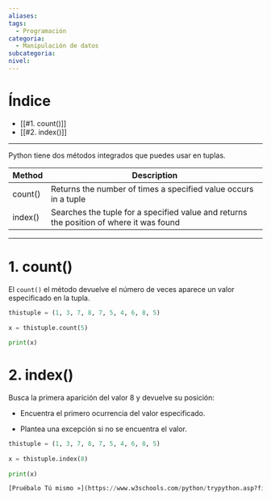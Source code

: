 ```yaml
---
aliases: 
tags:
  - Programación
categoria:
  - Manipulación de datos
subcategoria: 
nivel:
---
```


<!--INDICE-->
# Índice

- [[#1. count()]]
- [[#2. index()]]
<!--/INDICE-->

---

Python tiene dos métodos integrados que puedes usar en tuplas.

| Method  | Description                                                                             |
|---------|-----------------------------------------------------------------------------------------|
| count() | Returns the number of times a specified value occurs in a tuple                         |
| index() | Searches the tuple for a specified value and returns the position of where it was found |

---

# 1. count()

El `count()` el método devuelve el número de veces aparece un valor especificado en la tupla.

```python
thistuple = (1, 3, 7, 8, 7, 5, 4, 6, 8, 5)  
  
x = thistuple.count(5)  
  
print(x)
```



# 2. index()

Busca la primera aparición del valor 8 y devuelve su posición:

- Encuentra el primero ocurrencia del valor especificado.

- Plantea una excepción si no se encuentra el valor.

```python
thistuple = (1, 3, 7, 8, 7, 5, 4, 6, 8, 5)  
  
x = thistuple.index(8)  
  
print(x)

[Pruébalo Tú mismo »](https://www.w3schools.com/python/trypython.asp?filename=demo_ref_tuple_index)
```